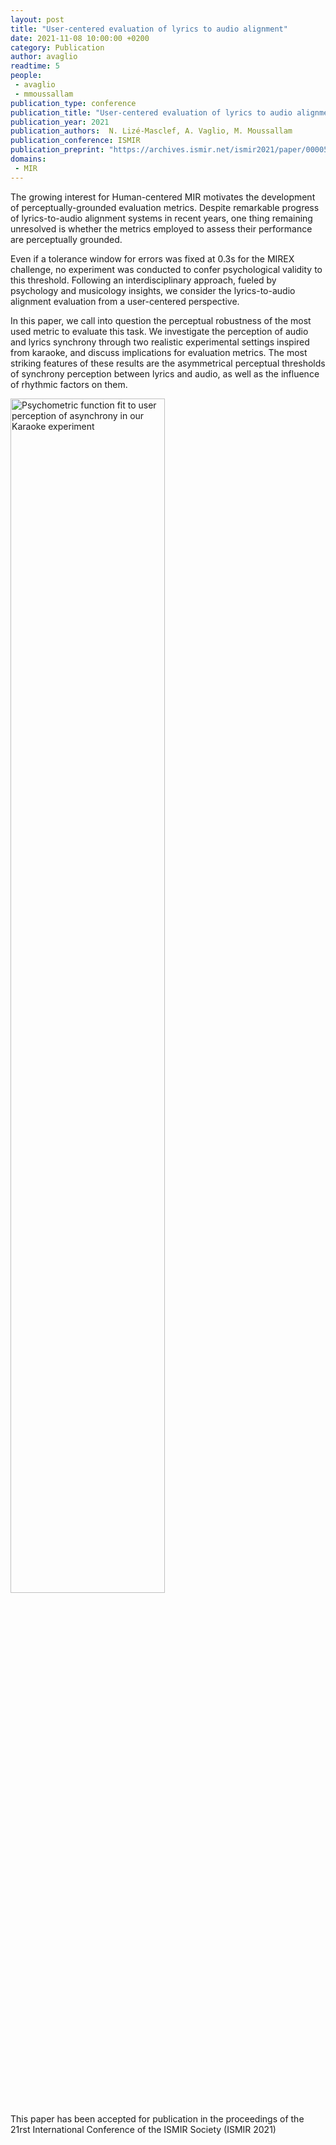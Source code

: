 ```yaml
---
layout: post
title: "User-centered evaluation of lyrics to audio alignment"
date: 2021-11-08 10:00:00 +0200
category: Publication
author: avaglio
readtime: 5
people:
 - avaglio
 - mmoussallam
publication_type: conference
publication_title: "User-centered evaluation of lyrics to audio alignment"
publication_year: 2021
publication_authors:  N. Lizé-Masclef, A. Vaglio, M. Moussallam
publication_conference: ISMIR
publication_preprint: "https://archives.ismir.net/ismir2021/paper/000052.pdf"
domains: 
 - MIR
---
```


The growing interest for Human-centered MIR motivates the development of perceptually-grounded evaluation metrics. Despite remarkable progress of lyrics-to-audio alignment systems in recent years, one thing remaining unresolved is whether the metrics employed to assess their performance are perceptually grounded. 

Even if a tolerance window for errors was fixed at 0.3s for the MIREX challenge, no experiment was conducted to confer psychological validity to this threshold. Following an interdisciplinary approach, fueled by psychology and musicology insights, we consider the lyrics-to-audio alignment evaluation from a user-centered perspective. 

In this paper, we call into question the perceptual robustness of the most used metric to evaluate this task. We investigate the perception of audio and lyrics synchrony through two realistic experimental settings inspired from karaoke, and discuss implications for evaluation metrics. The most striking features of these results are the asymmetrical perceptual thresholds of synchrony perception between lyrics and audio, as well as the influence of rhythmic factors on them.

<div class="publication-illustration">
    <img
        style="width: 70%;"
        src="{{ '/static/images/publis/lizemasclef21ismir/proportion_fitted.png' | prepend: site.url }}"
        alt="Psychometric function fit to user perception of asynchrony in our Karaoke experiment"/>
</div>

This paper has been accepted for publication in the proceedings of the 21rst International Conference of the ISMIR Society (ISMIR 2021)
